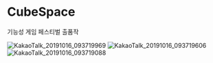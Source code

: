# CubeSpace
기능성 게임 페스티벌 출품작

![KakaoTalk_20191016_093719969](https://user-images.githubusercontent.com/38280578/66879388-c9517f00-eff8-11e9-9043-d36e9c52df48.jpg)
![KakaoTalk_20191016_093719606](https://user-images.githubusercontent.com/38280578/66879393-cbb3d900-eff8-11e9-90aa-bc8ba7f6aafc.jpg)
![KakaoTalk_20191016_093719088](https://user-images.githubusercontent.com/38280578/66879402-dd957c00-eff8-11e9-8d74-7dbb7bade81b.jpg)
